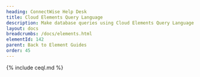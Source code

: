 ```yaml
---
heading: ConnectWise Help Desk
title: Cloud Elements Query Language
description: Make database queries using Cloud Elements Query Language.
layout: docs
breadcrumbs: /docs/elements.html
elementId: 142
parent: Back to Element Guides
order: 45
---
```


{% include ceql.md %}
